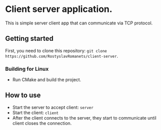 # Client server application.

This is simple server client app that can communicate via TCP protocol.

## Getting started
First, you need to clone this repository: `git clone https://github.com/RostyslavRomanets/client-server`.

### Building for Linux
- Run CMake and build the project.

## How to use
- Start the server to accept client: `server`
- Start the client: `client`
- After the client connects to  the server, they start to communicate until client closes the connection.